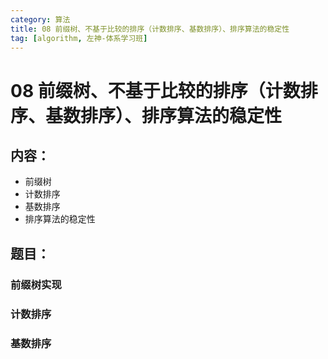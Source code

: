 ```yaml
---
category: 算法
title: 08 前缀树、不基于比较的排序（计数排序、基数排序）、排序算法的稳定性
tag: [algorithm, 左神-体系学习班]
---
```

# 08 前缀树、不基于比较的排序（计数排序、基数排序）、排序算法的稳定性

## 内容：
 - 前缀树 
 - 计数排序 
 - 基数排序 
 - 排序算法的稳定性

## 题目：

### 前缀树实现

### 计数排序

### 基数排序